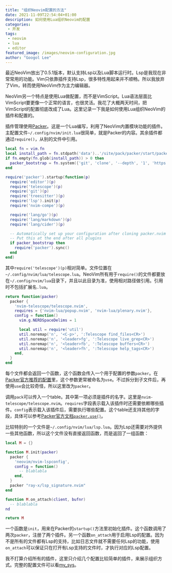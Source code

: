```yaml
---
title: "组织Neovim配置的方法"
date: 2021-11-09T22:54:04+01:00
description: 如何使用Lua组织Neovim的配置
categories:
 - 开发
tags:
 - neovim
 - lua
 - editor
featured_image: /images/neovim-configuration.jpg
author: "Googol Lee"
---
```


最近NeoVim放出了0.5.1版本，默认支持Lsp以及Lua脚本运行时。Lsp是我现在非常常用的功能。Vim只依靠插件支持Lsp，很多特性用起来并不顺畅。所以我放弃了Vim，转而使用NeoVim作为主力编辑器。

NeoVim另一个特点是使用Lua做配置，而不是VimScript。Lua语法层面比VimScript要更像一个正常的语言，也很灵活。我花了大概两天时间，把VimScript的配置彻底改成了Lua。这里记录一下我是如何使用Lua组织NeoVim的插件和配置的。

插件管理使用[Packer](https://github.com/wbthomason/packer.nvim)。这是一个Lua编写，利用了NeoVim内置模块功能的插件。主配置文件`~/.config/nvim/init.lua`很简单，就是Packer的内容。其余插件都通过`require()`，从别的文件中引用。

```lua
local fn = vim.fn
local install_path = fn.stdpath('data')..'/site/pack/packer/start/packer.nvim'
if fn.empty(fn.glob(install_path)) > 0 then
  packer_bootstrap = fn.system({'git', 'clone', '--depth', '1', 'https://github.com/wbthomason/packer.nvim', install_path})
end

require('packer').startup(function(p)
  require('editor')(p)
  require('telescope')(p)
  require('git')(p)
  require('treesitter')(p)
  require('lsp').init(p)
  require('nvim-compe')(p)

  require('lang/go')(p)
  require('lang/markdown')(p)
  require('lang/cider')(p)

  -- Automatically set up your configuration after cloning packer.nvim
  -- Put this at the end after all plugins
  if packer_bootstrap then
    require('packer').sync()
  end
end)
```

其中`require('telescope')(p)`相对简单。文件位置在`~/.config/nvim/lua/telescope.lua`。NeoVim所有用于`require()`的文件都要放在`~/.config/nvim/lua`目录下，并且以此目录为准，使用相对路径做引用。引用时不包括扩展名`.lua`。


```lua
return function(packer)
  packer {
    'nvim-telescope/telescope.nvim',
    requires = {'nvim-lua/popup.nvim', 'nvim-lua/plenary.nvim'},
    config = function()
      vim.g.NERDSpaceDelims = 1

      local util = require('util')
      util.noremap('n', '<C-p>', ':Telescope find_files<CR>')
      util.noremap('n', '<leader>fg', ':Telescope live_grep<CR>')
      util.noremap('n', '<leader>fb', ':Telescope buffers<CR>')
      util.noremap('n', '<leader>fh', ':Telescope help_tags<CR>')
    end,
  }
end
```

每个文件都会返回一个函数，这个函数会传入一个用于配置的参数`packer`。在[Packer官方推荐的配置](https://github.com/wbthomason/packer.nvim#bootstrapping)里，这个参数更常被命名为`use`。不过拆分到子文件后，再使用`use`会比较奇怪，所以这里改为`packer`。

调用`pack`可以传入一个table。其中第一项必须是插件的名字。这里是`nvim-telescope/telescope.nvim`。`requires`字段表示载入该插件时还需要依赖哪些插件。`config`表示载入该插件后，需要执行哪些配置。这个table还支持其他的字段，具体可以参考[Packer官方文档`packer.use()`](https://github.com/wbthomason/packer.nvim/blob/master/doc/packer.txt#L534)。

比较特别的一个文件是`~/.config/nvim/lua/lsp.lua`。因为Lsp还需要对外提供一些其他函数，所以这个文件没有直接返回函数，而是返回了一组函数：

```lua
local M = {}

function M.init(packer)
  packer {
    'neovim/nvim-lspconfig',
    config = function()
      -- blablabla
    end,
  }
  packer "ray-x/lsp_signature.nvim"
end

function M.on_attach(client, bufnr)
  -- blablabla
nd

return M
```

一个函数是`init`，用来在Packer的`startup()`方法里初始化插件。这个函数调用了两次`packer`，注册了两个插件。另一个函数`on_attach`用于启用Lsp的配置。因为不是所有的文件都有Lsp的支持，比如日志文件就不需要任何Lsp的功能，使用`on_attach`可以保证只在打开有Lsp支持的文件时，才执行对应的Lsp配置。

我不打算介绍所有的插件，这里只介绍几个配置比较简单的插件，来展示组织方式。完整的配置文件可以看[my_sys](https://github.com/googollee/my_sys/tree/master/nvim/)。

